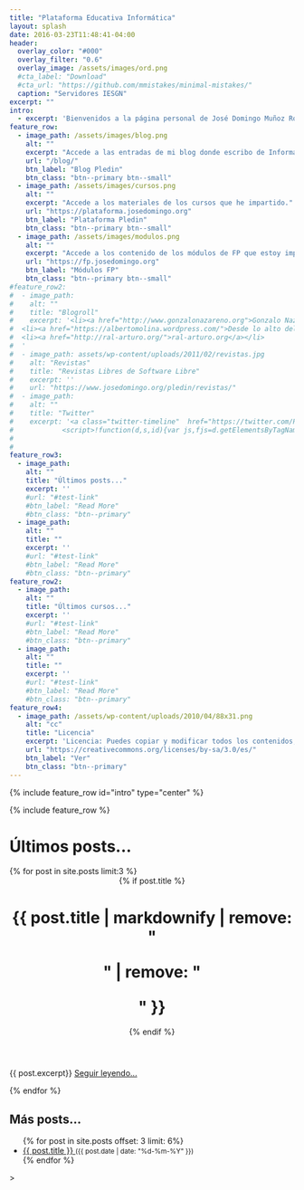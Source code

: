 ```yaml
---
title: "Plataforma Educativa Informática"
layout: splash
date: 2016-03-23T11:48:41-04:00
header:
  overlay_color: "#000"
  overlay_filter: "0.6"
  overlay_image: /assets/images/ord.png
  #cta_label: "Download"
  #cta_url: "https://github.com/mmistakes/minimal-mistakes/"
  caption: "Servidores IESGN"
excerpt: ""
intro: 
  - excerpt: 'Bienvenidos a la página personal de José Domingo Muñoz Rodríguez, aquí podrás encontrar...'
feature_row:
  - image_path: /assets/images/blog.png
    alt: ""
    excerpt: "Accede a las entradas de mi blog donde escribo de Informática y Educación."
    url: "/blog/"
    btn_label: "Blog Pledin"
    btn_class: "btn--primary btn--small"
  - image_path: /assets/images/cursos.png
    alt: ""
    excerpt: "Accede a los materiales de los cursos que he impartido."
    url: "https://plataforma.josedomingo.org"
    btn_label: "Plataforma Pledin"
    btn_class: "btn--primary btn--small"
  - image_path: /assets/images/modulos.png
    alt: ""
    excerpt: "Accede a los contenido de los módulos de FP que estoy impartiendo en la actualidad."
    url: "https://fp.josedomingo.org"
    btn_label: "Módulos FP"
    btn_class: "btn--primary btn--small"
#feature_row2:
#  - image_path: 
#    alt: ""
#    title: "Blogroll"
#    excerpt: '<li><a href="http://www.gonzalonazareno.org">Gonzalo Nazareno</a></li>
#  <li><a href="https://albertomolina.wordpress.com/">Desde lo alto del cerro</a></li>
#  <li><a href="http://ral-arturo.org/">ral-arturo.org</a></li>
#  '
#  - image_path: assets/wp-content/uploads/2011/02/revistas.jpg
#    alt: "Revistas"
#    title: "Revistas Libres de Software Libre"
#    excerpt: ''
#    url: "https://www.josedomingo.org/pledin/revistas/"
#  - image_path: 
#    alt: ""
#    title: "Twitter"
#    excerpt: '<a class="twitter-timeline"  href="https://twitter.com/Pledin_JD" data-widget-id="310016635949940736">Tweets por el @Pledin_JD.</a>
#            <script>!function(d,s,id){var js,fjs=d.getElementsByTagName(s)[0],p=/^http:/.test(d.location)?"http":"https";if(!d.getElementById(id)){js=d.createElement(s);js.id=id;js.src=p+"://platform.twitter.com/widgets.js";fjs.parentNode.insertBefore(js,fjs);}}(document,"script","twitter-wjs");</script>'
#    
#    
feature_row3:
  - image_path: 
    alt: ""
    title: "Últimos posts..."
    excerpt: ''
    #url: "#test-link"
    #btn_label: "Read More"
    #btn_class: "btn--primary"
  - image_path: 
    alt: ""
    title: ""
    excerpt: ''
    #url: "#test-link"
    #btn_label: "Read More"
    #btn_class: "btn--primary"
feature_row2:
  - image_path: 
    alt: ""
    title: "Últimos cursos..."
    excerpt: ''
    #url: "#test-link"
    #btn_label: "Read More"
    #btn_class: "btn--primary"
  - image_path: 
    alt: ""
    title: ""
    excerpt: ''
    #url: "#test-link"
    #btn_label: "Read More"
    #btn_class: "btn--primary"
feature_row4:
  - image_path: /assets/wp-content/uploads/2010/04/88x31.png
    alt: "cc"
    title: "Licencia"
    excerpt: 'Licencia: Puedes copiar y modificar todos los contenidos, pero siempre respetando los términos de la licencia CC-BY-SA.'
    url: "https://creativecommons.org/licenses/by-sa/3.0/es/"
    btn_label: "Ver"
    btn_class: "btn--primary"
---
```


{% include feature_row id="intro" type="center" %}

{% include feature_row %}



<h1 id="page-title" class="page__title" itemprop="headline">Últimos posts...</h1>
{% for post in site.posts limit:3 %}
<div class="page__inner-wrap-principal">
        <header>
          {% if post.title %}<h1 id="page-title" class="page__title" itemprop="headline">{{ post.title | markdownify | remove: "<p>" | remove: "</p>" }}</h1>{% endif %}
        </header>
      <section class="page__content" itemprop="text">
        {{ post.excerpt}}
        <a href="{{ site.baseurl }}{{post.url}}">Seguir leyendo...</a><br/>
      </section>
  </div>
  
{% endfor %}


<div class="feature__wrapper">
    <div class="feature__item--right">
      <div class="archive__item">
        <div class="archive__item-body">
          <h2 class="archive__item-title">Más posts...</h2>
            <ul>
              {% for post in site.posts offset: 3 limit: 6%}
                <li>
                  <a href="{{ site.baseurl }}{{ post.url }}">
                    {{ post.title }}
                  </a>
                  <small>({{ post.date | date: "%d-%m-%Y" }})</small>
                </li>
              {% endfor %}
            </ul>
        </div>
      </div>>
    </div>
</div>

<!--
<table>
<tr>
<td>
<h2>Más posts...</h2>
<ul>
  {% for post in site.posts offset: 3 limit: 6%}
    <li>
      <a href="{{ site.baseurl }}{{ post.url }}">
        {{ post.title }}
      </a>
      <small>({{ post.date | date: "%d-%m-%Y" }})</small>
    </li>
  {% endfor %}
</ul>


</td>
->
<td>
<h2>Últimos cursos...</h2>
<ul>
<li><a href="https://josedom24.github.io/curso_docker_2022/">Curso: Introducción a  Docker. CPR Badajoz. (2022)</a></li>
  <li><a href="https://github.com/iesgn/curso_kubernetes_cep">Curso; Introducción a Kubernetes. CEP Castilleja de la Cuesta (2022)</a></li>
  <li><a href="https://www.josedomingo.org/pledin/2022/05/curso-cloud-iesgn">"Mini" Curso: Virtualización y Cloud Computing en el IES Gonzalo Nazareno (2022)</a></li>
  <li><a href="https://iesgn.github.io/curso_docker_2021/">Curso: Introducción a  Docker. CPR Zafra. (2021)</a></li>
  <li><a href="https://plataforma.josedomingo.org/pledin/cursos/curso_cpp1/">Curso de C++: Introducción a C++ (2020)</a></li>
  <li><a href="https://plataforma.josedomingo.org/">Más cursos...</a></li>
  </ul>
</td>
</tr>
</table>


{% include feature_row id="feature_row3" type="right" %}
{% include feature_row id="feature_row2" type="left" %}


{% include feature_row id="feature_row4" type="center" %}

